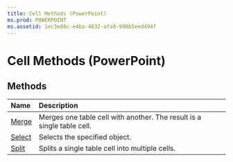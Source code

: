 ```yaml
---
title: Cell Methods (PowerPoint)
ms.prod: POWERPOINT
ms.assetid: 1ec3e86c-e4ba-4632-afa8-990b5eed494f
---
```



# Cell Methods (PowerPoint)

## Methods



|**Name**|**Description**|
|:-----|:-----|
|[Merge](cell-merge-method-powerpoint.md)|Merges one table cell with another. The result is a single table cell.|
|[Select](cell-select-method-powerpoint.md)|Selects the specified object.|
|[Split](cell-split-method-powerpoint.md)|Splits a single table cell into multiple cells.|


